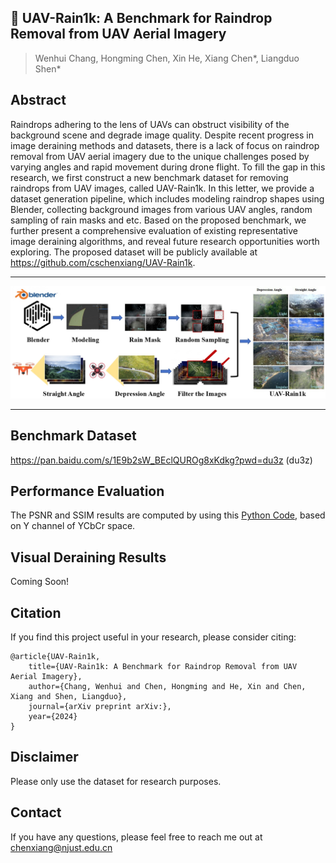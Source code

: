 ## 📖 UAV-Rain1k: A Benchmark for Raindrop Removal from UAV Aerial Imagery
> Wenhui Chang, Hongming Chen, Xin He, Xiang Chen*, Liangduo Shen*

## Abstract
Raindrops adhering to the lens of UAVs can obstruct visibility of the background scene and degrade image quality. Despite recent progress in image deraining methods and datasets, there is a lack of focus on raindrop removal from UAV aerial imagery due to the unique challenges posed by varying angles and rapid movement during drone flight. To fill the gap in this research, we first construct a new benchmark dataset for removing raindrops from UAV images, called UAV-Rain1k. In this letter, we provide a dataset generation pipeline, which includes modeling raindrop shapes using Blender, collecting background images from various UAV angles, random sampling of rain masks and etc. Based on the proposed benchmark, we further present a comprehensive evaluation of existing representative image deraining algorithms, and reveal future research opportunities worth exploring. The proposed dataset will be publicly available at https://github.com/cschenxiang/UAV-Rain1k.

---
<p align="center">
  <img width="800" src="./img/overview.jpg">
</p>

---

## Benchmark Dataset
https://pan.baidu.com/s/1E9b2sW_BEclQUROg8xKdkg?pwd=du3z (du3z)

## Performance Evaluation

The PSNR and SSIM results are computed by using this [Python Code](https://github.com/cschenxiang/UAV-Rain1k/blob/main/score.py), based on Y channel of YCbCr space.

## Visual Deraining Results

Coming Soon!

## Citation
If you find this project useful in your research, please consider citing:
```
@article{UAV-Rain1k,
    title={UAV-Rain1k: A Benchmark for Raindrop Removal from UAV Aerial Imagery},
    author={Chang, Wenhui and Chen, Hongming and He, Xin and Chen, Xiang and Shen, Liangduo},
    journal={arXiv preprint arXiv:},
    year={2024}
}
```

## Disclaimer
Please only use the dataset for research purposes.

## Contact
If you have any questions, please feel free to reach me out at chenxiang@njust.edu.cn
